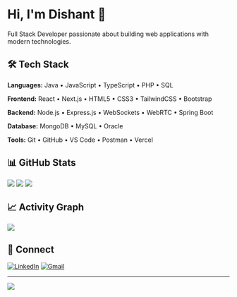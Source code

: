 # Hi, I'm Dishant 👋

Full Stack Developer passionate about building web applications with modern technologies.

## 🛠️ Tech Stack

**Languages:** Java • JavaScript • TypeScript • PHP • SQL

**Frontend:** React • Next.js • HTML5 • CSS3 • TailwindCSS • Bootstrap

**Backend:** Node.js • Express.js • WebSockets • WebRTC • Spring Boot

**Database:** MongoDB • MySQL • Oracle

**Tools:** Git • GitHub • VS Code • Postman • Vercel 

## 📊 GitHub Stats

![](https://github-readme-stats.vercel.app/api?username=descent0&theme=dark&hide_border=false&include_all_commits=false&count_private=false)
![](https://github-readme-streak-stats.herokuapp.com/?user=descent0&theme=dark&hide_border=false)
![](https://github-readme-stats.vercel.app/api/top-langs/?username=descent0&theme=dark&hide_border=false&include_all_commits=false&count_private=false&layout=compact)

## 📈 Activity Graph
![](https://github-readme-activity-graph.vercel.app/graph?username=descent0&theme=github-compact)

## 🤝 Connect

[![LinkedIn](https://img.shields.io/badge/LinkedIn-%230077B5.svg?logo=linkedin&logoColor=white)](https://www.linkedin.com/in/dishant0/) 
[![Gmail](https://img.shields.io/badge/Gmail-D14836?logo=gmail&logoColor=white)](mailto:rajputdishant891@gmail.com)

---
[![](https://visitcount.itsvg.in/api?id=descent0&icon=1&color=0)](https://visitcount.itsvg.in)
